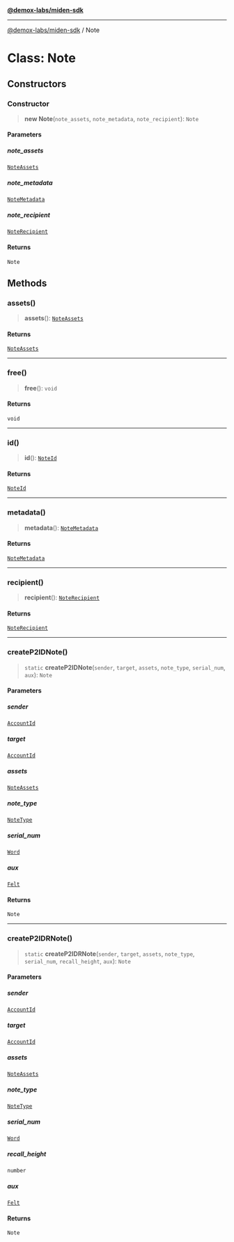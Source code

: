 [**@demox-labs/miden-sdk**](../README.md)

***

[@demox-labs/miden-sdk](../README.md) / Note

# Class: Note

## Constructors

### Constructor

> **new Note**(`note_assets`, `note_metadata`, `note_recipient`): `Note`

#### Parameters

##### note\_assets

[`NoteAssets`](NoteAssets.md)

##### note\_metadata

[`NoteMetadata`](NoteMetadata.md)

##### note\_recipient

[`NoteRecipient`](NoteRecipient.md)

#### Returns

`Note`

## Methods

### assets()

> **assets**(): [`NoteAssets`](NoteAssets.md)

#### Returns

[`NoteAssets`](NoteAssets.md)

***

### free()

> **free**(): `void`

#### Returns

`void`

***

### id()

> **id**(): [`NoteId`](NoteId.md)

#### Returns

[`NoteId`](NoteId.md)

***

### metadata()

> **metadata**(): [`NoteMetadata`](NoteMetadata.md)

#### Returns

[`NoteMetadata`](NoteMetadata.md)

***

### recipient()

> **recipient**(): [`NoteRecipient`](NoteRecipient.md)

#### Returns

[`NoteRecipient`](NoteRecipient.md)

***

### createP2IDNote()

> `static` **createP2IDNote**(`sender`, `target`, `assets`, `note_type`, `serial_num`, `aux`): `Note`

#### Parameters

##### sender

[`AccountId`](AccountId.md)

##### target

[`AccountId`](AccountId.md)

##### assets

[`NoteAssets`](NoteAssets.md)

##### note\_type

[`NoteType`](../enumerations/NoteType.md)

##### serial\_num

[`Word`](Word.md)

##### aux

[`Felt`](Felt.md)

#### Returns

`Note`

***

### createP2IDRNote()

> `static` **createP2IDRNote**(`sender`, `target`, `assets`, `note_type`, `serial_num`, `recall_height`, `aux`): `Note`

#### Parameters

##### sender

[`AccountId`](AccountId.md)

##### target

[`AccountId`](AccountId.md)

##### assets

[`NoteAssets`](NoteAssets.md)

##### note\_type

[`NoteType`](../enumerations/NoteType.md)

##### serial\_num

[`Word`](Word.md)

##### recall\_height

`number`

##### aux

[`Felt`](Felt.md)

#### Returns

`Note`
